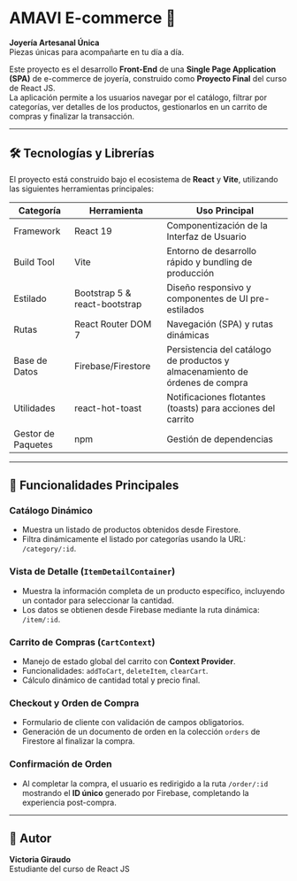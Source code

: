 # AMAVI E-commerce 💎

**Joyería Artesanal Única**  
Piezas únicas para acompañarte en tu día a día.

Este proyecto es el desarrollo **Front-End** de una **Single Page Application (SPA)** de e-commerce de joyería, construido como **Proyecto Final** del curso de React JS.  
La aplicación permite a los usuarios navegar por el catálogo, filtrar por categorías, ver detalles de los productos, gestionarlos en un carrito de compras y finalizar la transacción.

---

## 🛠️ Tecnologías y Librerías

El proyecto está construido bajo el ecosistema de **React** y **Vite**, utilizando las siguientes herramientas principales:

| Categoría          | Herramienta          | Uso Principal                                                      |
|-------------------|-------------------|-------------------------------------------------------------------|
| Framework          | React 19          | Componentización de la Interfaz de Usuario                        |
| Build Tool         | Vite              | Entorno de desarrollo rápido y bundling de producción            |
| Estilado           | Bootstrap 5 & react-bootstrap | Diseño responsivo y componentes de UI pre-estilados          |
| Rutas              | React Router DOM 7 | Navegación (SPA) y rutas dinámicas                                |
| Base de Datos      | Firebase/Firestore | Persistencia del catálogo de productos y almacenamiento de órdenes de compra |
| Utilidades         | react-hot-toast   | Notificaciones flotantes (toasts) para acciones del carrito      |
| Gestor de Paquetes | npm               | Gestión de dependencias                                           |

---

## 🚀 Funcionalidades Principales

### Catálogo Dinámico
- Muestra un listado de productos obtenidos desde Firestore.
- Filtra dinámicamente el listado por categorías usando la URL: `/category/:id`.

### Vista de Detalle (`ItemDetailContainer`)
- Muestra la información completa de un producto específico, incluyendo un contador para seleccionar la cantidad.
- Los datos se obtienen desde Firebase mediante la ruta dinámica: `/item/:id`.

### Carrito de Compras (`CartContext`)
- Manejo de estado global del carrito con **Context Provider**.
- Funcionalidades: `addToCart`, `deleteItem`, `clearCart`.
- Cálculo dinámico de cantidad total y precio final.

### Checkout y Orden de Compra
- Formulario de cliente con validación de campos obligatorios.
- Generación de un documento de orden en la colección `orders` de Firestore al finalizar la compra.

### Confirmación de Orden
- Al completar la compra, el usuario es redirigido a la ruta `/order/:id` mostrando el **ID único** generado por Firebase, completando la experiencia post-compra.

---

## 👤 Autor

**Victoria Giraudo**  
Estudiante del curso de React JS

